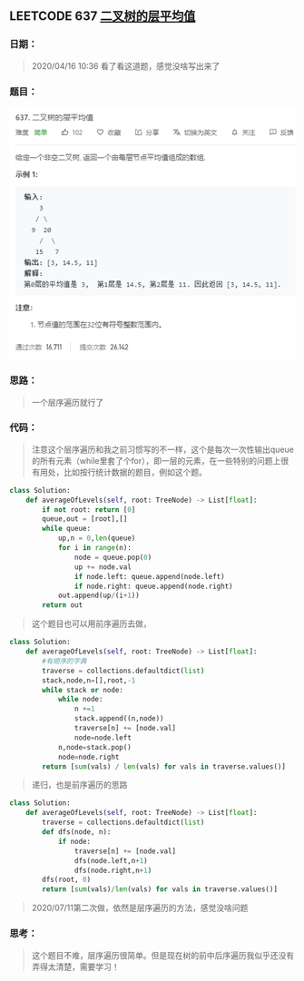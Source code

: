 ## LEETCODE 637 [二叉树的层平均值](https://leetcode-cn.com/problems/average-of-levels-in-binary-tree/)

### 日期：

> 2020/04/16 10:36 看了看这道题，感觉没啥写出来了

### 题目：

![text](https://github.com/zjuzhfbloodz/LeetCode/blob/master/questions/0637.png?raw=true)

### 思路：

> 一个层序遍历就行了
### 代码：

> 注意这个层序遍历和我之前习惯写的不一样，这个是每次一次性输出queue的所有元素（while里套了个for），即一层的元素，在一些特别的问题上很有用处，比如按行统计数据的题目，例如这个题。
>

```python
class Solution:
    def averageOfLevels(self, root: TreeNode) -> List[float]:
        if not root: return [0]
        queue,out = [root],[]
        while queue:
            up,n = 0,len(queue)
            for i in range(n):
                node = queue.pop(0)
                up += node.val
                if node.left: queue.append(node.left)
                if node.right: queue.append(node.right)
            out.append(up/(i+1))
        return out
```
>  这个题目也可以用前序遍历去做，
```python
class Solution:
    def averageOfLevels(self, root: TreeNode) -> List[float]:
        #有顺序的字典
        traverse = collections.defaultdict(list)
        stack,node,n=[],root,-1
        while stack or node:
            while node:
                n +=1
                stack.append((n,node))
                traverse[n] += [node.val]
                node=node.left
            n,node=stack.pop()
            node=node.right
        return [sum(vals) / len(vals) for vals in traverse.values()]
```
> 递归，也是前序遍历的思路
```python
class Solution:
    def averageOfLevels(self, root: TreeNode) -> List[float]:
        traverse = collections.defaultdict(list)
        def dfs(node, n):
            if node:
                traverse[n] += [node.val]
                dfs(node.left,n+1)
                dfs(node.right,n+1)
        dfs(root, 0)
        return [sum(vals)/len(vals) for vals in traverse.values()]
```
>2020/07/11第二次做，依然是层序遍历的方法，感觉没啥问题
### 思考：

> 这个题目不难，层序遍历很简单。但是现在树的前中后序遍历我似乎还没有弄得太清楚，需要学习！

